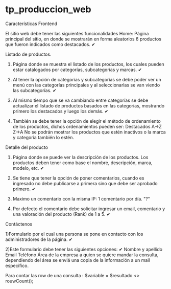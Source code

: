 # tp_produccion_web

Características Frontend 

El sitio web debe tener las siguientes funcionalidades
Home:
Página principal del sitio, en donde se mostrarán en forma aleatorios 6 productos que fueron indicados como destacados. ✔

Listado de productos.
1) Página donde se muestra el listado de los productos, los cuales pueden estar catalogados por categorías, subcategorías y marcas. ✔

2) Al tener la opción de categorías y subcategorías se debe poder ver un menú con las categorías principales y al seleccionarlas se van viendo las 	  subcategorías. ✔

3) Al mismo tiempo que se va cambiando entre categorías se debe actualizar el listado de productos basados en las categorías, mostrando primero  	los destacados y luego los demás. ✔

4) También se debe tener la opción de elegir el método de ordenamiento de los productos, dichos ordenamientos pueden ser:
	Destacados
	A->Z
	Z->A
	No se podrán mostrar los productos que estén inactivos o la marca y categoría también lo estén.


Detalle del producto
1) Página donde se puede ver la descripción de los productos. Los productos deben tener como base el nombre, descripción, marca, modelo, etc. ✔

2) Se tiene que tener la opción de poner comentarios, cuando es ingresado no debe publicarse a primera sino que debe ser aprobado primero. ✔

3) Maximo un comentario con la misma IP: 1 comentario por día. "?"

4) Por defecto el comentario debe solicitar ingresar un email, comentario y una valoración del producto (Rank) de 1 a 5. ✔

Contáctenos

1)Formulario por el cual una persona se pone en contacto con los administradores de la página. ✔

2)Este formulario debe tener las siguientes opciones: ✔
	Nombre y apellido
	Email
	Teléfono
	Área de la empresa a quien se quiere mandar la consulta, dependiendo del área se enviá una copia de la información a un mail especifico.

Para contar las row de una consulta : $variable = $resultado <> rouwCount();